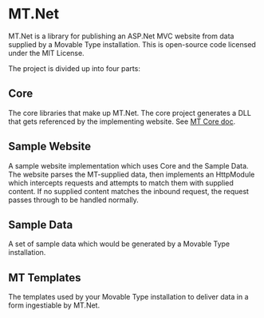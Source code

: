 MT.Net
======

MT.Net is a library for publishing an ASP.Net MVC website from data supplied by a Movable Type installation.  This is open-source code licensed under the MIT License.

The project is divided up into four parts:

Core
----
The core libraries that make up MT.Net.  The core project generates a DLL that gets referenced by the implementing website.  See [MT Core doc](https://github.com/MTUS/mt-net/tree/master/Core).

Sample Website
--------------
A sample website implementation which uses Core and the Sample Data. The website parses the MT-supplied data, then implements an HttpModule which intercepts requests and attempts to match them with supplied content. If no supplied content matches the inbound request, the request passes through to be handled normally.

Sample Data
-----------
A set of sample data which would be generated by a Movable Type installation.

MT Templates
------------
The templates used by your Movable Type installation to deliver data in a form ingestiable by MT.Net.